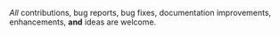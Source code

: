 *All* contributions, bug reports, bug fixes, documentation improvements, enhancements, **and** ideas are welcome.
